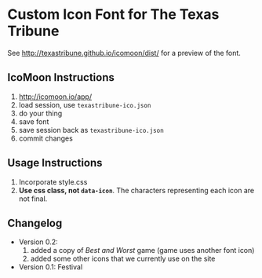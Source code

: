 # Custom Icon Font for The Texas Tribune

See http://texastribune.github.io/icomoon/dist/ for a preview of the font.


## IcoMoon Instructions

1. http://icomoon.io/app/
2. load session, use `texastribune-ico.json`
3. do your thing
4. save font
5. save session back as `texastribune-ico.json`
6. commit changes


## Usage Instructions

1. Incorporate style.css
2. **Use css class, not `data-icon`**. The characters representing each icon are not final.


## Changelog

* Version 0.2:
  1. added a copy of _Best and Worst_ game (game uses another font icon)
  2. added some other icons that we currently use on the site
* Version 0.1: Festival
